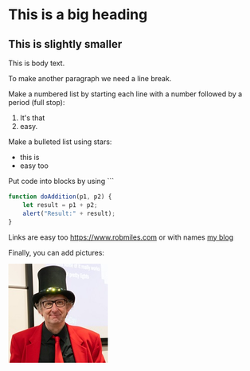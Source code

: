 # This is a big heading
## This is slightly smaller

This is body text.

To make another paragraph we need a line break.

Make a numbered list by starting each line with a number followed by a period (full stop):

1. It's that
1. easy.

Make a bulleted list using stars:

* this is 
* easy too

Put code into blocks by using ```
```Javascript
function doAddition(p1, p2) {
    let result = p1 + p2;
    alert("Result:" + result);
}
```
Links are easy too https://www.robmiles.com or with names [my blog](http://www.robmiles.com) 

Finally, you can add pictures:

 ![picture of rob](images/small-rob.jpg)


